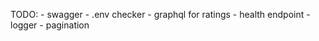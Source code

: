 TODO:
    - swagger 
    - .env checker
    - graphql for ratings
    - health endpoint
    - logger
    - pagination